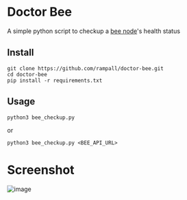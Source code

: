 
# Doctor Bee
A simple python script to checkup a [bee node](https://github.com/ethersphere/bee)'s health status

## Install

```
git clone https://github.com/rampall/doctor-bee.git
cd doctor-bee
pip install -r requirements.txt
```

## Usage

```
python3 bee_checkup.py
```

or

```
python3 bee_checkup.py <BEE_API_URL>
```
# Screenshot
![image](https://github.com/user-attachments/assets/535ffdb3-fe8c-4105-b684-afffba039df6)

